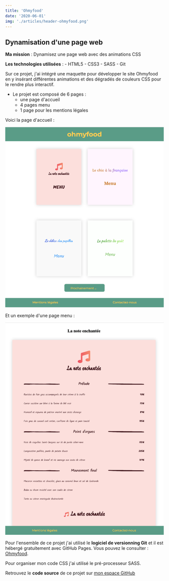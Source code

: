 ```yaml
---
title: 'Ohmyfood'
date: '2020-06-01'
img: './articles/header-ohmyfood.png'
---
```

## Dynamisation d'une page web

**Ma mission** : Dynamisez une page web avec des animations CSS

**Les technologies utilisées** : 
    - HTML5
    - CSS3 
    - SASS
    - Git

Sur ce projet, j'ai intégré une maquette pour développer le site Ohmyfood en y insérant différentes animations et des dégradés de couleurs CSS pour le rendre plus interactif.

* Le projet est composé de 6 pages :
    * une page d'accueil
    * 4 pages menu
    * 1 page pour les mentions légales


Voici la page d'accueil :

![page d'accueil ohmyfood](./img-ohmyfood/accueil-ohmyfood.png)

Et un exemple d'une page menu :

![menu ohmyfood](./img-ohmyfood/menu-ohmyfood.png)

Pour l'ensemble de ce projet j'ai utilisé le **logiciel de versionning Git** et il est hébergé gratuitement avec GitHub Pages. Vous pouvez le consulter : [Ohmyfood](https://lilimly.github.io/ohmyfood/ "Lien vers le site Ohmyfood").

Pour organiser mon code CSS j'ai utilisé le pré-processeur SASS.

Retrouvez le **code source** de ce projet sur [mon espace GitHub](https://github.com/Lilimly/ohmyfood "Code source du site Ohmyfood")